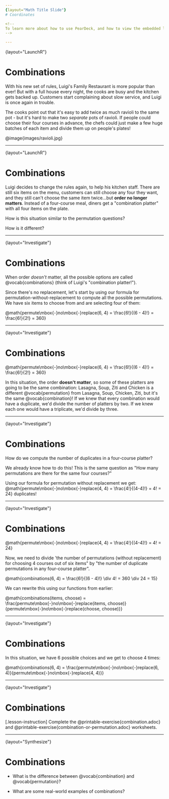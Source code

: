 ```yaml
---
{layout="Math Title Slide"}
# Coordinates

<!--
To learn more about how to use PearDeck, and how to view the embedded links on these slides without going into present mode visit https://help.peardeck.com/en
-->

---
```

{layout="LaunchR"}
# Combinations

With his new set of rules, Luigi's Family Restaurant is more popular than ever! But with a full house every night, the cooks are busy and the kitchen gets backed up. Customers start complaining about slow service, and Luigi is once again in trouble.

The cooks point out that it's easy to add twice as much ravioli to the same pot - but it's hard to make two _separate_ pots of ravioli. If people could choose their four courses in advance, the chefs could just make a few huge batches of each item and divide them up on people's plates!

@image{images/ravioli.jpg}

---
{layout="LaunchR"}
# Combinations

Luigi decides to change the rules again, to help his kitchen staff. There are still six items on the menu, customers can still choose any four they want, and they still can't choose the same item twice...but **order no longer matters**. Instead of a four-course meal, diners get a "combination platter" with all four items on the plate.

How is this situation similar to the permutation questions?

How is it different?

---
{layout="Investigate"}
# Combinations

When order _doesn't_ matter, all the possible options are called @vocab{combinations} (think of Luigi's "combination platter!").

Since there's no replacement, let's start by using our formula for permutation-without-replacement to compute all the possible permutations. We have six items to choose from and are selecting four of them:

@math{permute\mbox{-}no\mbox{-}replace(6, 4) = \frac{6!}{(6 - 4)!} = \frac{6!}{2!} = 360}

---
{layout="Investigate"}
# Combinations

@math{permute\mbox{-}no\mbox{-}replace(6, 4) = \frac{6!}{(6 - 4)!} = \frac{6!}{2!} = 360}

In this situation, the order __doesn't matter__, so some of these platters are going to be the same combination: Lasagna, Soup, Ziti and Chicken is a different @vocab{permutation} from Lasagna, Soup, Chicken, Ziti, but it's the same @vocab{combination}! If we knew that every combination would have a duplicate, we'd divide the number of platters by two. If we knew each one would have a triplicate, we'd divide by three.


---
{layout="Investigate"}
# Combinations

How do we compute the number of duplicates in a four-course platter?

We already know how to do this! This is the same question as "How many permutations are there for the same four courses?"

Using our formula for permutation without replacement we get:
@math{permute\mbox{-}no\mbox{-}replace(4, 4) = \frac{4!}{(4-4)!} = 4! = 24} duplicates!

---
{layout="Investigate"}
# Combinations

@math{permute\mbox{-}no\mbox{-}replace(4, 4) = \frac{4!}{(4-4)!} = 4! = 24}

Now, we need to divide 'the number of permutations (without replacement) for choosing 4 courses out of six items" by "the number of duplicate permutations in any four-course platter".

@math{combinations(6, 4) = \frac{6!}{(6 - 4)!} \div 4! = 360 \div 24 = 15}

We can rewrite this using our functions from earlier:

@math{combinations(items, choose) = \frac{permute\mbox{-}no\mbox{-}replace(items, choose)}{permute\mbox{-}no\mbox{-}replace(choose, choose)}}


---
{layout="Investigate"}
# Combinations


In this situation, we have 6 possible choices and we get to choose 4 times:

@math{combinations(6, 4) = \frac{permute\mbox{-}no\mbox{-}replace(6, 4)}{permute\mbox{-}no\mbox{-}replace(4, 4)}}

---
{layout="Investigate"}
# Combinations

[.lesson-instruction]
Complete the @printable-exercise{combination.adoc} and @printable-exercise{combination-or-permutation.adoc} worksheets.

---
{layout="Synthesize"}
# Combinations

- What is the difference between @vocab{combination} and @vocab{permutation}?

- What are some real-world examples of combinations?
